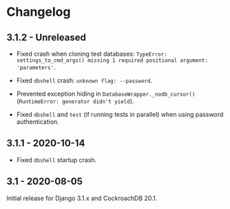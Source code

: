 # Changelog

## 3.1.2 - Unreleased

- Fixed crash when cloning test databases: `TypeError: settings_to_cmd_args()
  missing 1 required positional argument: 'parameters'`.

- Fixed `dbshell` crash: `unknown flag: --password`.

- Prevented exception hiding in `DatabaseWrapper._nodb_cursor()`
  (`RuntimeError: generator didn't yield`).

- Fixed `dbshell` and `test` (if running tests in parallel) when using password
  authentication.

## 3.1.1 - 2020-10-14

- Fixed `dbshell` startup crash.

## 3.1 - 2020-08-05

Initial release for Django 3.1.x and CockroachDB 20.1.
